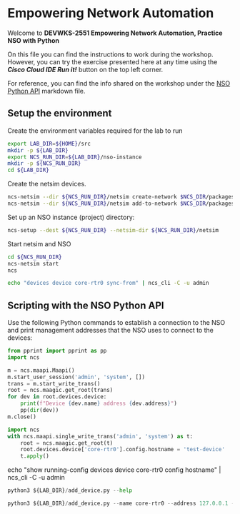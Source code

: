 # Empowering Network Automation

Welcome to **DEVWKS-2551 Empowering Network Automation, Practice NSO with Python**

On this file you can find the instructions to work during the workshop. However, you can try the exercise presented here at any time using the **_Cisco Cloud IDE Run it!_** button on the top left corner.

For reference, you can find the info shared on the workshop under the [NSO Python API](NSO_Python_API.md) markdown file.

## Setup the environment

Create the environment variables required for the lab to run

```bash
export LAB_DIR=${HOME}/src
mkdir -p ${LAB_DIR}
export NCS_RUN_DIR=${LAB_DIR}/nso-instance
mkdir -p ${NCS_RUN_DIR}
cd ${LAB_DIR}
```

Create the netsim devices.

```bash
ncs-netsim --dir ${NCS_RUN_DIR}/netsim create-network $NCS_DIR/packages/neds/cisco-ios-cli-3.0 1 dist-rtr
ncs-netsim --dir ${NCS_RUN_DIR}/netsim add-to-network $NCS_DIR/packages/neds/cisco-iosxr-cli-3.5 1 core-rtr
```

Set up an NSO instance (project) directory:

```bash
ncs-setup --dest ${NCS_RUN_DIR} --netsim-dir ${NCS_RUN_DIR}/netsim
```

Start netsim and NSO

```bash
cd ${NCS_RUN_DIR}
ncs-netsim start
ncs
```

```bash
echo "devices device core-rtr0 sync-from" | ncs_cli -C -u admin
```

## Scripting with the NSO Python API

Use the following Python commands to establish a connection to the NSO and print management addresses that the NSO uses to connect to the devices:

```python
from pprint import pprint as pp
import ncs

m = ncs.maapi.Maapi()
m.start_user_session('admin', 'system', [])
trans = m.start_write_trans()
root = ncs.maagic.get_root(trans)
for dev in root.devices.device:
    print(f"Device {dev.name} address {dev.address}")
    pp(dir(dev))
m.close()
```

```python
import ncs
with ncs.maapi.single_write_trans('admin', 'system') as t:
    root = ncs.maagic.get_root(t)
    root.devices.device['core-rtr0'].config.hostname = 'test-device'
    t.apply()
```

echo "show running-config devices device core-rtr0 config hostname" | ncs_cli -C -u admin

```python
python3 ${LAB_DIR}/add_device.py --help
```

```python
python3 ${LAB_DIR}/add_device.py --name core-rtr0 --address 127.0.0.1 --ned cisco-iosxr-cli-7.5 --auth default
```
